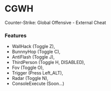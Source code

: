 # CGWH
Counter-Strike: Global Offensive - External Cheat

### Features
- WallHack (Toggle Z),
- BunnnyHop (Toggle C),
- AntiFlash (Toggle J),
- ThirdPerson (Toggle H, DISABLED),
- Fov (Toggle O),
- Trigger (Press Left_ALT),
- Radar (Toggle N),
- ConsoleExecute (Soon...)
